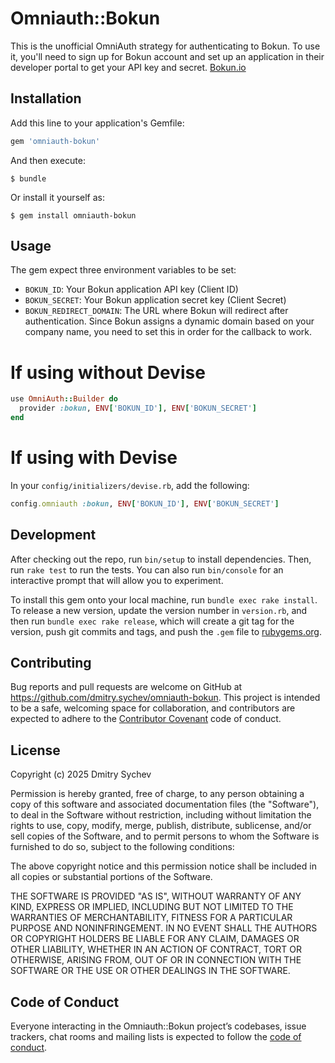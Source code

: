 # Omniauth::Bokun

This is the unofficial OmniAuth strategy for authenticating to Bokun. To use it, you'll need to sign up for Bokun account and set up an application in their developer portal to get your API key and secret. [Bokun.io](https://www.bokun.io/)

## Installation

Add this line to your application's Gemfile:

```ruby
gem 'omniauth-bokun'
```

And then execute:

    $ bundle

Or install it yourself as:

    $ gem install omniauth-bokun

## Usage

The gem expect three environment variables to be set:
- `BOKUN_ID`: Your Bokun application API key (Client ID)
- `BOKUN_SECRET`: Your Bokun application secret key (Client Secret)
- `BOKUN_REDIRECT_DOMAIN`: The URL where Bokun will redirect after authentication. Since Bokun assigns a dynamic domain based on your company name, you need to set this in order for the callback to work.


# If using without Devise
``` ruby
use OmniAuth::Builder do
  provider :bokun, ENV['BOKUN_ID'], ENV['BOKUN_SECRET']
end
```

# If using with Devise

In your `config/initializers/devise.rb`, add the following:

```ruby
config.omniauth :bokun, ENV['BOKUN_ID'], ENV['BOKUN_SECRET']
```

## Development

After checking out the repo, run `bin/setup` to install dependencies. Then, run `rake test` to run the tests. You can also run `bin/console` for an interactive prompt that will allow you to experiment.

To install this gem onto your local machine, run `bundle exec rake install`. To release a new version, update the version number in `version.rb`, and then run `bundle exec rake release`, which will create a git tag for the version, push git commits and tags, and push the `.gem` file to [rubygems.org](https://rubygems.org).

## Contributing

Bug reports and pull requests are welcome on GitHub at https://github.com/dmitry.sychev/omniauth-bokun. This project is intended to be a safe, welcoming space for collaboration, and contributors are expected to adhere to the [Contributor Covenant](http://contributor-covenant.org) code of conduct.

## License

Copyright (c) 2025 Dmitry Sychev

Permission is hereby granted, free of charge, to any person obtaining a copy of this software and associated documentation files (the "Software"), to deal in the Software without restriction, including without limitation the rights to use, copy, modify, merge, publish, distribute, sublicense, and/or sell copies of the Software, and to permit persons to whom the Software is furnished to do so, subject to the following conditions:

The above copyright notice and this permission notice shall be included in all copies or substantial portions of the Software.

THE SOFTWARE IS PROVIDED "AS IS", WITHOUT WARRANTY OF ANY KIND, EXPRESS OR IMPLIED, INCLUDING BUT NOT LIMITED TO THE WARRANTIES OF MERCHANTABILITY, FITNESS FOR A PARTICULAR PURPOSE AND NONINFRINGEMENT. IN NO EVENT SHALL THE AUTHORS OR COPYRIGHT HOLDERS BE LIABLE FOR ANY CLAIM, DAMAGES OR OTHER LIABILITY, WHETHER IN AN ACTION OF CONTRACT, TORT OR OTHERWISE, ARISING FROM, OUT OF OR IN CONNECTION WITH THE SOFTWARE OR THE USE OR OTHER DEALINGS IN THE SOFTWARE.

## Code of Conduct

Everyone interacting in the Omniauth::Bokun project’s codebases, issue trackers, chat rooms and mailing lists is expected to follow the [code of conduct](https://github.com/[USERNAME]/omniauth-bokun/blob/master/CODE_OF_CONDUCT.md).
